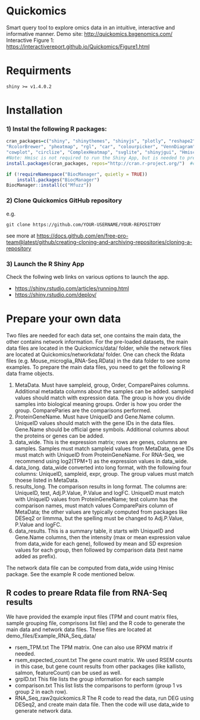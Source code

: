 # Quickomics
Smart query tool to explore omics data in an intuitive, interactive and informative manner.
Demo site: http://quickomics.bxgenomics.com/
Interactive Figure 1: https://interactivereport.github.io/Quickomics/Figure1.html


# Requirments
```
shiny >= v1.4.0.2 
```
# Installation
### 1) Instal the following R packages:
```R
cran_packages=c("shiny", "shinythemes", "shinyjs", "plotly", "reshape2", "tidyverse", "gplots", "ggpubr", "gridExtra", "ggrepel",
"RcolorBrewer", "pheatmap", "rgl", "car", "colourpicker", "VennDiagram", "factoextra",  "openxlsx", "visNetwork",
"cowplot", "circlize", "ComplexHeatmap", "svglite", "shinyjgui", "Hmisc", "ggrastr")
#Note: Hmisc is not required to run the Shiny App, but is needed to prepare network data from expression matrix.
install.packages(cran_packages, repos="http://cran.r-project.org/")  #choose repos based on your location if needed

if (!requireNamespace("BiocManager", quietly = TRUE))
    install.packages("BiocManager")
BiocManager::install(c("Mfuzz"))
```
### 2) Clone Quickomics GitHub repository
e.g.
```
git clone https://github.com/YOUR-USERNAME/YOUR-REPOSITORY
```
see more at https://docs.github.com/en/free-pro-team@latest/github/creating-cloning-and-archiving-repositories/cloning-a-repository

### 3) Launch the R Shiny App
Check the follwing web links on various options to launch the app. 
* https://shiny.rstudio.com/articles/running.html
* https://shiny.rstudio.com/deploy/

# Prepare your own data
Two files are needed for each data set, one contains the main data, the other contains network information. For the pre-loaded datasets, the main data files are located in the Quickomics/data/ folder, while the network files are located at Quickomics/networkdata/ folder.  One can check the Rdata files (e.g. Mouse_microglia_RNA-Seq.RData) in the data folder to see some examples. 
To prepare the main data files, you need to get the following R data frame objects. 
1. MetaData. Must have sampleid, group, Order, ComparePaires columns. Additional metadata columns about the samples can be added. sampleid values should match with expression data. The group is how you divide samples into biological meaning groups. Order is how you order the group. CompareParies are the comparisons performed. 
2. ProteinGeneName. Must have UniqueID and Gene.Name column. UniqueID values should match with the gene IDs in the data files. Gene.Name should be official gene symbols. Additional columns about the proteins or genes can be added.
3. data_wide. This is the expression matrix; rows are genes, columns are samples. Samples must match sampleid values from MetaData, gene IDs must match with UniqueID from ProteinGeneName. For RNA-Seq, we recommend using log2(TPM+1) as the expression values in data_wide. 
4. data_long. data_wide converted into long format, with the following four columns: UniqueID, sampleid, expr, group. The group values must match thoese listed in MetaData.
5. results_long. The comparison results in long format. The columns are: UniqueID, test, Adj.P.Value, P.Value and logFC. UniqueID must match with UniqueID values from ProteinGeneName; test column has the comparison names, must match values ComparePairs column of MetaData; the other values are typically computed from packages like DESeq2 or limmma, but the spelling must be changed to Adj.P.Value, P.Value and logFC.
6. data_results. This is a summary table, it starts with UniqueID and Gene.Name columns, then the intensity (max or mean expression value from data_wide for each gene), followed by mean and SD expresion values for each group, then followed by comparison data (test name added as prefix).

The network data file can be computed from data_wide using Hmisc package. See the example R code mentioned below. 

## R codes to preare Rdata file from RNA-Seq results
We have provided the example input files (TPM and count matrix files, sample grouping file, comprisons list file) and the R code to generate the main data and network data files. These files are located at demo_files/Example_RNA_Seq_data/
* rsem_TPM.txt The TPM matrix. One can also use RPKM matrix if needed. 
* rsem_expected_count.txt  The gene count matrix. We used RSEM counts in this case, but gene count results from other packages (like kallisto, salmon, featureCount) can be used as well. 
* grpID.txt This file lists the group information for each sample
* comparison.txt This list lists the comparisons to perform (group 1 vs group 2 in each row).
* RNA_Seq_raw2quickomics.R The R code to read the data, run DEG using DESeq2, and create main data file. Then the code will use data_wide to generate network data. 
